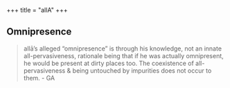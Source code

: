 +++
title = "allA"
+++

## Omnipresence
> allā’s alleged “omnipresence” is through his knowledge, not an innate all-pervasiveness, rationale being that if he was actually omnipresent, he would be present at dirty places too. The coexistence of all-pervasiveness & being untouched by impurities does not occur to them. - GA

